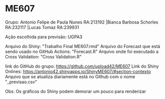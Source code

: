 # ME607
Grupo: Antonio Felipe de Paula Nunes RA:213192 |Bianca Barbosa Schorles RA:232117 |Lucas Tomaz RA:239931

Ação escolhida para previsão: UGPA3

Arquivo do Shiny: "Trabalho Final ME607.rmd"
Arquivo do Forecast que está sendo usado no GitHub Actions: "Forecast.R"
Arquivo onde foi executado a Cross Validation: "Cross Validation.R"

link do GitHub do grupo: https://github.com/upload42/ME607 
Link do Shiny Onlines: https://antonio42.shinyapps.io/ShinyME607/#section-contexto
Arquivo que se atualiza diariamente está no Github com o nome "_previsao.csv"

Obs: Os gráficos do Shiny podem demorar um pouco para renderizar
